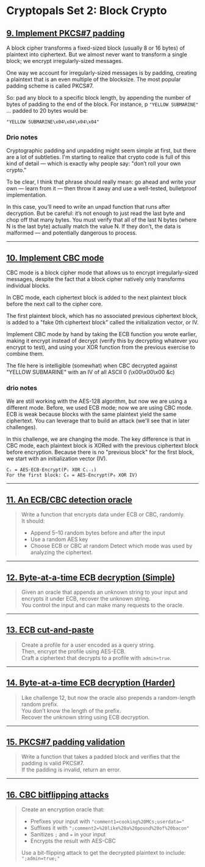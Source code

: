 # Cryptopals Set 2: Block Crypto

## [9. Implement PKCS#7 padding](https://cryptopals.com/sets/2/challenges/9)

A block cipher transforms a fixed-sized block (usually 8 or 16 bytes) of
plaintext into ciphertext. But we almost never want to transform a single
block; we encrypt irregularly-sized messages.

One way we account for irregularly-sized messages is by padding, creating a
plaintext that is an even multiple of the blocksize. The most popular padding
scheme is called PKCS#7.

So: pad any block to a specific block length, by appending the number of bytes
of padding to the end of the block. For instance, p `"YELLOW SUBMARINE"` ...
padded to 20 bytes would be:

`"YELLOW SUBMARINE\x04\x04\x04\x04"`

### Drio notes

Cryptographic padding and unpadding might seem simple at first, but there are a
lot of subtleties. I'm starting to realize that crypto code is full of this
kind of detail — which is exactly why people say: "don’t roll your own crypto."

To be clear, I think that phrase should really mean: go ahead and write your
own — learn from it — then throw it away and use a well-tested, bulletproof
implementation.

In this case, you’ll need to write an unpad function that runs after
decryption. But be careful: it’s not enough to just read the last byte and chop
off that many bytes. You must verify that all of the last N bytes (where N is
the last byte) actually match the value N. If they don’t, the data is malformed
— and potentially dangerous to process.


---

## [10. Implement CBC mode](https://cryptopals.com/sets/2/challenges/10)

CBC mode is a block cipher mode that allows us to encrypt irregularly-sized
messages, despite the fact that a block cipher natively only transforms
individual blocks.

In CBC mode, each ciphertext block is added to the next plaintext block before
the next call to the cipher core.

The first plaintext block, which has no associated previous ciphertext block,
is added to a "fake 0th ciphertext block" called the initialization vector, or
IV.

Implement CBC mode by hand by taking the ECB function you wrote earlier, making
it encrypt instead of decrypt (verify this by decrypting whatever you encrypt
to test), and using your XOR function from the previous exercise to combine
them.

The file here is intelligible (somewhat) when CBC decrypted against "YELLOW
SUBMARINE" with an IV of all ASCII 0 (\x00\x00\x00 &c)

### drio notes

We are still working with the AES-128 algorithm, but now we are using a
different mode. Before, we used ECB mode; now we are using CBC mode. ECB is
weak because blocks with the same plaintext yield the same ciphertext. You can
leverage that to build an attack (we'll see that in later challenges).

In this challenge, we are changing the mode. The key difference is that in CBC
mode, each plaintext block is XORed with the previous ciphertext block before
encryption. Because there is no "previous block" for the first block, we start
with an initialization vector (IV).


```
Cᵢ = AES-ECB-Encrypt(Pᵢ XOR Cᵢ₋₁)
For the first block: C₀ = AES-Encrypt(P₀ XOR IV)
```


---

## [11. An ECB/CBC detection oracle](https://cryptopals.com/sets/2/challenges/11)

> Write a function that encrypts data under ECB or CBC, randomly.  
> It should:
> - Append 5–10 random bytes before and after the input
> - Use a random AES key
> - Choose ECB or CBC at random
> Detect which mode was used by analyzing the ciphertext.

---

## [12. Byte-at-a-time ECB decryption (Simple)](https://cryptopals.com/sets/2/challenges/12)

> Given an oracle that appends an unknown string to your input and encrypts
> it under ECB, recover the unknown string.  
> You control the input and can make many requests to the oracle.

---

## [13. ECB cut-and-paste](https://cryptopals.com/sets/2/challenges/13)

> Create a profile for a user encoded as a query string.  
> Then, encrypt the profile using AES-ECB.  
> Craft a ciphertext that decrypts to a profile with `admin=true`.

---

## [14. Byte-at-a-time ECB decryption (Harder)](https://cryptopals.com/sets/2/challenges/14)

> Like challenge 12, but now the oracle also prepends a random-length random
> prefix.  
> You don’t know the length of the prefix.  
> Recover the unknown string using ECB decryption.

---

## [15. PKCS#7 padding validation](https://cryptopals.com/sets/2/challenges/15)

> Write a function that takes a padded block and verifies that the padding is
> valid PKCS#7.  
> If the padding is invalid, return an error.

---

## [16. CBC bitflipping attacks](https://cryptopals.com/sets/2/challenges/16)

> Create an encryption oracle that:
> - Prefixes your input with `"comment1=cooking%20MCs;userdata="`
> - Suffixes it with `";comment2=%20like%20a%20pound%20of%20bacon"`
> - Sanitizes `;` and `=` in your input
> - Encrypts the result with AES-CBC
>  
> Use a bit-flipping attack to get the decrypted plaintext to include:
> `";admin=true;"`

